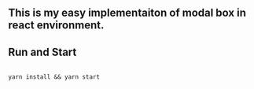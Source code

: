 ## This is my easy implementaiton of modal box in react environment.
## Run and Start
```shell

yarn install && yarn start
```
